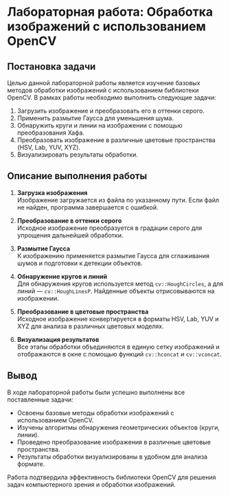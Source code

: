 # Лабораторная работа: Обработка изображений с использованием OpenCV

## Постановка задачи
Целью данной лабораторной работы является изучение базовых методов обработки изображений с использованием библиотеки OpenCV. В рамках работы необходимо выполнить следующие задачи:
1. Загрузить изображение и преобразовать его в оттенки серого.
2. Применить размытие Гаусса для уменьшения шума.
3. Обнаружить круги и линии на изображении с помощью преобразования Хафа.
4. Преобразовать изображение в различные цветовые пространства (HSV, Lab, YUV, XYZ).
5. Визуализировать результаты обработки.

## Описание выполнения работы
1. **Загрузка изображения**  
   Изображение загружается из файла по указанному пути. Если файл не найден, программа завершается с ошибкой.

2. **Преобразование в оттенки серого**  
   Исходное изображение преобразуется в градации серого для упрощения дальнейшей обработки.

3. **Размытие Гаусса**  
   К изображению применяется размытие Гаусса для сглаживания шумов и подготовки к детекции объектов.

4. **Обнаружение кругов и линий**  
   Для обнаружения кругов используется метод `cv::HoughCircles`, а для линий — `cv::HoughLinesP`. Найденные объекты отрисовываются на изображении.

5. **Преобразование в цветовые пространства**  
   Исходное изображение конвертируется в форматы HSV, Lab, YUV и XYZ для анализа в различных цветовых моделях.

6. **Визуализация результатов**  
   Все этапы обработки объединяются в единую сетку изображений и отображаются в окне с помощью функций `cv::hconcat` и `cv::vconcat`.

## Вывод
В ходе лабораторной работы были успешно выполнены все поставленные задачи:
- Освоены базовые методы обработки изображений с использованием OpenCV.
- Изучены алгоритмы обнаружения геометрических объектов (круги, линии).
- Проведено преобразование изображения в различные цветовые пространства.
- Результаты обработки визуализированы в удобном для анализа формате.

Работа подтвердила эффективность библиотеки OpenCV для решения задач компьютерного зрения и обработки изображений.
